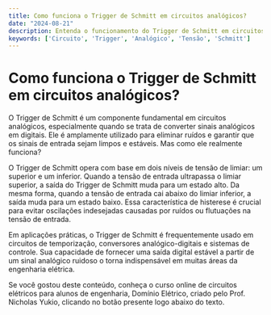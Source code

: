 ```yaml
---
title: Como funciona o Trigger de Schmitt em circuitos analógicos?
date: "2024-08-21"
description: Entenda o funcionamento do Trigger de Schmitt em circuitos analógicos e sua importância em aplicações práticas.
keywords: ['Circuito', 'Trigger', 'Analógico', 'Tensão', 'Schmitt']
---
```


# Como funciona o Trigger de Schmitt em circuitos analógicos?

O Trigger de Schmitt é um componente fundamental em circuitos analógicos, especialmente quando se trata de converter sinais analógicos em digitais. Ele é amplamente utilizado para eliminar ruídos e garantir que os sinais de entrada sejam limpos e estáveis. Mas como ele realmente funciona?

O Trigger de Schmitt opera com base em dois níveis de tensão de limiar: um superior e um inferior. Quando a tensão de entrada ultrapassa o limiar superior, a saída do Trigger de Schmitt muda para um estado alto. Da mesma forma, quando a tensão de entrada cai abaixo do limiar inferior, a saída muda para um estado baixo. Essa característica de histerese é crucial para evitar oscilações indesejadas causadas por ruídos ou flutuações na tensão de entrada.

Em aplicações práticas, o Trigger de Schmitt é frequentemente usado em circuitos de temporização, conversores analógico-digitais e sistemas de controle. Sua capacidade de fornecer uma saída digital estável a partir de um sinal analógico ruidoso o torna indispensável em muitas áreas da engenharia elétrica.

Se você gostou deste conteúdo, conheça o curso online de circuitos elétricos para alunos de engenharia, Domínio Elétrico, criado pelo Prof. Nicholas Yukio, clicando no botão presente logo abaixo do texto.